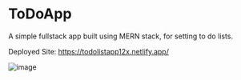 # ToDoApp
A simple fullstack app built using MERN stack, for setting to do lists.

Deployed Site: https://todolistapp12x.netlify.app/

![image](https://github.com/Rellik-7/ToDoApp/assets/75270052/e7afa7ca-d0a7-452f-94c5-edf1d18800ff)

